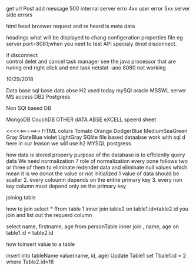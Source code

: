 get url
Post  add message 
500 internal server erro
4xx user error
5xx server side errors

html head broswer request and re
heard is meta data

headings what will be displayed
to chang configeration
properties file
eg server.port=8081;when you neet to test API specialy
dinot disconnect.

if disconnect  
control delet and cancel task manager see the java processor that are runing 
end right click and end task
netstat -ano 8080 not working

10/29/2018

Data base 
sql base data abse 
H2 used today
mySQl
oracle
MSSWL server
MS access
DB2
Postgress

Non SQl based DB 

MongoDB
CouchDB
OTHER dATA ABSE
eXCELL speerd sheet

<<<<<=====>>
HTML colurs
Tomato
Orange
DodgerBlue
MediumSeaGreen
Gray
StateBlue
violet
LightGray
SQlite file based dataabse work with sql d
  here in our leason we will use
h2
MYSQL
postgress

how data is stored properly
purpose of the database is to effciently query data 
We need normalization
7 role of normalization
 every oone follows two or three of them
to eliminate redendet data and eliminate null values
which mean it is we donot the value or not initialized
1 value of data should be scaller
2. every coloumn depends on the entire primary key
3. every non key column must depend only on the primary key

joining table

how to join
 select * ffrom table 1 inner join table2 on table1.id=table2.id
you join and list out the requerd column

select name, firstname, age from personTable inner join , name, age on table1.id = table2.id

how toinsert value to a table 

insert into tableName value(name, id, age)
Update Table1 set Tbale1.id = 2 where Table2.id=16
